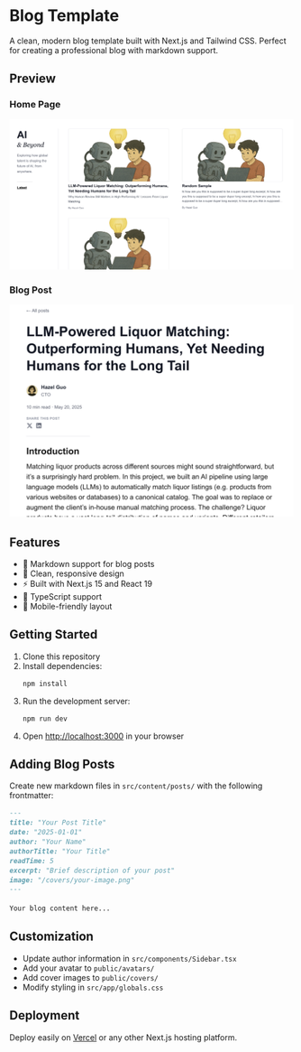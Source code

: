 # Blog Template

A clean, modern blog template built with Next.js and Tailwind CSS. Perfect for creating a professional blog with markdown support.

## Preview

### Home Page
![Home Page](./public/screenshots/home.png)

### Blog Post
![Blog Post](./public/screenshots/blog-post.png)

## Features

- 📝 Markdown support for blog posts
- 🎨 Clean, responsive design
- ⚡ Built with Next.js 15 and React 19
- 🎯 TypeScript support
- 📱 Mobile-friendly layout

## Getting Started

1. Clone this repository
2. Install dependencies:
   ```bash
   npm install
   ```
3. Run the development server:
   ```bash
   npm run dev
   ```
4. Open [http://localhost:3000](http://localhost:3000) in your browser

## Adding Blog Posts

Create new markdown files in `src/content/posts/` with the following frontmatter:

```markdown
---
title: "Your Post Title"
date: "2025-01-01"
author: "Your Name"
authorTitle: "Your Title"
readTime: 5
excerpt: "Brief description of your post"
image: "/covers/your-image.png"
---

Your blog content here...
```

## Customization

- Update author information in `src/components/Sidebar.tsx`
- Add your avatar to `public/avatars/`
- Add cover images to `public/covers/`
- Modify styling in `src/app/globals.css`

## Deployment

Deploy easily on [Vercel](https://vercel.com) or any other Next.js hosting platform.
